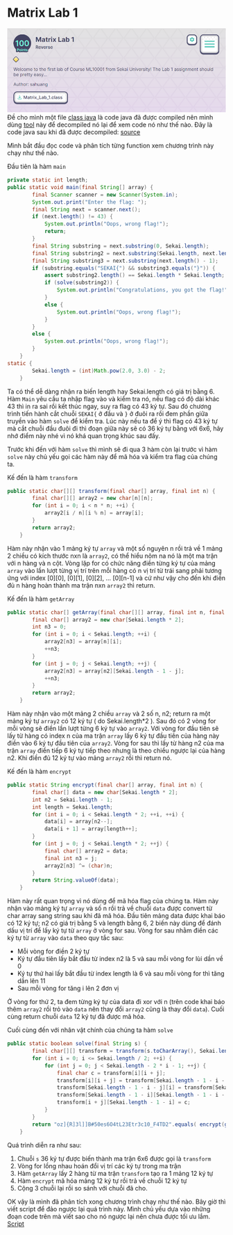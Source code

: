 # Matrix Lab 1
![alt-text](https://github.com/bananNat/Writeups/blob/main/sekaiCTF2022/RE/Matrix%20Lab%201/Images/1.png)
Đề cho mình một file [class java](https://github.com/bananNat/Writeups/blob/main/sekaiCTF2022/RE/Matrix%20Lab%201/Source/Matrix_Lab_1.class) là code java đã được compiled nên mình dùng [tool](http://www.javadecompilers.com/) này để decompiled nó lại để xem code nó như thế nào. Đây là code java sau khi đã được decompiled: [source](https://github.com/bananNat/Writeups/blob/main/sekaiCTF2022/RE/Matrix%20Lab%201/Source/Sekai.java)

Mình bắt đầu đọc code và phân tích từng function xem chương trình này chạy như thế nào.

Đầu tiên là hàm `main`

```java
private static int length;
public static void main(final String[] array) {
        final Scanner scanner = new Scanner(System.in);
        System.out.print("Enter the flag: ");
        final String next = scanner.next();
        if (next.length() != 43) {
            System.out.println("Oops, wrong flag!");
            return;
        }
        final String substring = next.substring(0, Sekai.length);
        final String substring2 = next.substring(Sekai.length, next.length() - 1);
        final String substring3 = next.substring(next.length() - 1);
        if (substring.equals("SEKAI{") && substring3.equals("}")) {
            assert substring2.length() == Sekai.length * Sekai.length;
            if (solve(substring2)) {
                System.out.println("Congratulations, you got the flag!");
            }
            else {
                System.out.println("Oops, wrong flag!");
            }
        }
        else {
            System.out.println("Oops, wrong flag!");
        }
    }
static {
        Sekai.length = (int)Math.pow(2.0, 3.0) - 2;
    }
```

Ta có thể dễ dàng nhận ra biến length hay Sekai.length có giá trị bằng 6. Hàm `Main` yêu cầu ta nhập flag vào và kiểm tra nó, nếu flag có độ dài khác 43 thì in ra sai rồi kết thúc ngay, suy ra flag có 43 ký tự. Sau đó chương trình tiến hành cắt chuỗi `SEKAI{` ở đầu và `}` ở đuôi ra rồi đem phần giữa  truyền vào hàm `solve` để kiểm tra. Lúc này nếu ta để ý thì flag có 43 ký tự mà cắt chuỗi đầu đuôi đi thì đoạn giữa này sẽ có 36 ký tự bằng với 6x6, hãy nhớ điểm này nhé vì nó khá quan trọng khúc sau đấy.

Trước khi đến với hàm `solve` thì mình sẽ đi qua 3 hàm còn lại trước vì hàm `solve` này chủ yếu gọi các hàm này để mã hóa và kiểm tra flag của chúng ta.

Kế đến là hàm `transform`

```java
public static char[][] transform(final char[] array, final int n) {
        final char[][] array2 = new char[n][n];
        for (int i = 0; i < n * n; ++i) {
            array2[i / n][i % n] = array[i];
        }
        return array2;
    }
```

Hàm này nhận vào 1 mảng ký tự `array` và một số nguyên n rồi trả về 1 mảng 2 chiều có kích thước nxn là `array2`, có thể hiểu nôm na nó là một ma trận với n hàng và n cột. Vòng lặp for có chức năng điền từng ký tự của mảng `array` vào lần lượt từng vị trí trên mỗi hàng có n vị trí từ trái sang phải tương ứng với index [0][0], [0][1], [0][2], ... [0][n-1] và cứ như vậy cho đến khi điền đủ n hàng hoàn thành ma trận nxn `array2` thì return.

Kế đến là hàm `getArray`

```java
public static char[] getArray(final char[][] array, final int n, final int n2) {
        final char[] array2 = new char[Sekai.length * 2];
        int n3 = 0;
        for (int i = 0; i < Sekai.length; ++i) {
            array2[n3] = array[n][i];
            ++n3;
        }
        for (int j = 0; j < Sekai.length; ++j) {
            array2[n3] = array[n2][Sekai.length - 1 - j];
            ++n3;
        }
        return array2;
    }
```
Hàm này nhận vào một mảng 2 chiều `array` và 2 số n, n2; return ra một mảng ký tự `array2` có 12 ký tự ( do Sekai.length*2 ). Sau đó có 2 vòng for mỗi vòng sẽ điền lần lượt từng 6 ký tự vào `array2`. Với vòng for đầu tiên sẽ lấy từ hàng có index n của ma trận `array` lấy 6 ký tự đầu tiên của hàng này điền vào 6 ký tự đầu tiên của `array2`. Vòng for sau thì lấy từ hàng n2 của ma trận `array` điền tiếp 6 ký tự tiếp theo nhưng là theo chiều ngược lại của hàng n2. Khi điền đủ 12 ký tự vào mảng `array2` rồi thì return nó.

Kế đến là hàm `encrypt`

```java
public static String encrypt(final char[] array, final int n) {
        final char[] data = new char[Sekai.length * 2];
        int n2 = Sekai.length - 1;
        int length = Sekai.length;
        for (int i = 0; i < Sekai.length * 2; ++i, ++i) {
            data[i] = array[n2--];
            data[i + 1] = array[length++];
        }
        for (int j = 0; j < Sekai.length * 2; ++j) {
            final char[] array2 = data;
            final int n3 = j;
            array2[n3] ^= (char)n;
        }
        return String.valueOf(data);
    }
```

Hàm này rất quan trọng vì nó dùng để mã hóa flag của chúng ta. Hàm này nhận vào mảng ký tự `array` và số n rồi trả về chuỗi `data` được convert từ char array sang string sau khi đã mã hóa. Đầu tiên mảng data được khai báo có 12 ký tự; n2 có giá trị bằng 5 và length bằng 6, 2 biến này dùng để đánh dấu vị trí để lấy ký tự từ `array` ở vòng for sau. Vòng for sau nhằm điền các ký tự từ `array` vào `data` theo quy tắc sau:

- Mỗi vòng for điền 2 ký tự
- Ký tự đầu tiên lấy bắt đầu từ index n2 là 5 và sau mỗi vòng for lùi dần về 0
- Ký tự thứ hai lấy bắt đầu từ index length là 6 và sau mỗi vòng for thì tăng dần lên 11
- Sau mỗi vòng for tăng i lên 2 đơn vị

Ở vòng for thứ 2, ta đem từng ký tự của data đi xor với n (trên code khai báo thêm `array2` rồi trỏ vào `data` nên thay đổi `array2` cũng là thay đổi `data`). Cuối cùng return chuỗi `data` 12 ký tự đã được mã hóa.

Cuối cùng đến với nhân vật chính của chúng ta hàm `solve`

```java
public static boolean solve(final String s) {
        final char[][] transform = transform(s.toCharArray(), Sekai.length);
        for (int i = 0; i <= Sekai.length / 2; ++i) {
            for (int j = 0; j < Sekai.length - 2 * i - 1; ++j) {
                final char c = transform[i][i + j];
                transform[i][i + j] = transform[Sekai.length - 1 - i - j][i];
                transform[Sekai.length - 1 - i - j][i] = transform[Sekai.length - 1 - i][Sekai.length - 1 - i - j];
                transform[Sekai.length - 1 - i][Sekai.length - 1 - i - j] = transform[i + j][Sekai.length - 1 - i];
                transform[i + j][Sekai.length - 1 - i] = c;
            }
        }
        return "oz]{R]3l]]B#50es6O4tL23Etr3c10_F4TD2".equals( encrypt(getArray(transform, 0, 5), 2) + encrypt(getArray(transform, 1, 4), 1) + encrypt(getArray(transform, 2, 3), 0)));
    }
```
Quá trình diễn ra như sau:
1. Chuỗi `s` 36 ký tự được biến thành ma trận 6x6 được gọi là `transform`
2. Vòng for lồng nhau hoán đổi vị trí các ký tự trong ma trận
3. Hàm `getArray` lấy 2 hàng từ ma trận `transform` tạo ra 1 mảng 12 ký tự
4. Hàm `encrypt` mã hóa mảng 12 ký tự rồi trả về chuỗi 12 ký tự
5. Cộng 3 chuỗi lại rồi so sánh với chuỗi đã cho.

OK vậy là mình đã phân tích xong chương trình chạy như thế nào. Bây giờ thì viết script để đảo ngược lại quá trình này. Mình chủ yếu dựa vào những đoạn code trên mà viết sao cho nó ngược lại nên chưa được tối ưu lắm. [Script](https://github.com/bananNat/Writeups/tree/main/sekaiCTF2022/RE/Matrix%20Lab%201/Solve)

